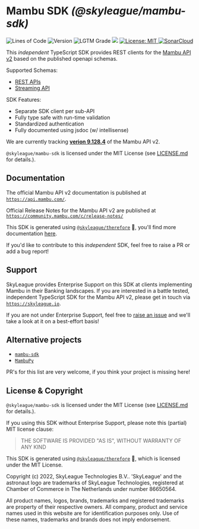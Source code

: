 # Mambu SDK _(@skyleague/mambu-sdk)_

<p>
  <img alt="Lines of Code" src="https://img.shields.io/tokei/lines/github/skyleague/mambu-sdk">
  <img alt="Version" src="https://img.shields.io/github/package-json/v/skyleague/mambu-sdk" />
  <img alt="LGTM Grade" src="https://img.shields.io/lgtm/grade/javascript/github/skyleague/mambu-sdk">
  <img src="https://img.shields.io/badge/node-%3E%3D16-blue.svg" />
  <a href="./LICENSE.md" target="_blank">
    <img alt="License: MIT" src="https://img.shields.io/badge/License-MIT-yellow.svg" />
  </a>
  <a href="https://sonarcloud.io/summary/new_code?id=skyleague_mambu-sdk" target="_blank">
    <img alt="SonarCloud" src="https://sonarcloud.io/api/project_badges/measure?project=skyleague_mambu-sdk&metric=alert_status&token=b45e203ec15513147bede75da8d3a5971794c79d">
  </a>
</p>

This _independent_ TypeScript SDK provides REST clients for the [Mambu API v2](https://api.mambu.com/) based on the published openapi schemas.

Supported Schemas:
- [REST APIs](https://demotenant.dev.mambucloud.com/api/swagger/resources)
- [Streaming API](https://api.mambu.com/streaming-api/mambu-streaming-api-spec-oas3.json)

SDK Features:
- Separate SDK client per sub-API
- Fully type safe with run-time validation
- Standardized authentication
- Fully documented using jsdoc (w/ intellisense)

We are currently tracking [**verion 9.128.4**](https://community.mambu.com/t/mambu-release-notes-v9-128-4/) of the Mambu API v2.

`@skyleague/mambu-sdk` is licensed under the MIT License (see [LICENSE.md](./LICENSE.md) for details.). 

## Documentation

The official Mambu API v2 documentation is published at [`https://api.mambu.com/`](https://api.mambu.com/).

Official Release Notes for the Mambu API v2 are published at [`https://community.mambu.com/c/release-notes/`](https://community.mambu.com/c/release-notes/)

This SDK is generated using [`@skyleague/therefore`](https://github.com/skyleague/therefore) :partying_face:, you'll find more documentation [here](https://github.com/skyleague/therefore).

If you'd like to contribute to this _independent_ SDK, feel free to raise a PR or add a bug report!

## Support

SkyLeague provides Enterprise Support on this SDK at clients implementing Mambu in their Banking landscapes. If you are interested in a battle tested, independent TypeScript SDK for the Mambu API v2, please get in touch via [`https://skyleague.io`](https://skyleague.io).

If you are not under Enterprise Support, feel free to [raise an issue](https://github.com/skyleague/mambu-sdk/issues/new) and we'll take a look at it on a best-effort basis!

## Alternative projects

- [`mambu-sdk`](https://www.npmjs.com/package/mambu-sdk)
- [`MambuPy`](https://pypi.org/project/MambuPy/)

PR's for this list are very welcome, if you think your project is missing here!

## License & Copyright

`@skyleague/mambu-sdk` is licensed under the MIT License (see [LICENSE.md](./LICENSE.md) for details.). 

If you using this SDK without Enterprise Support, please note this (partial) MIT license clause:

> THE SOFTWARE IS PROVIDED "AS IS", WITHOUT WARRANTY OF ANY KIND

This SDK is generated using [`@skyleague/therefore`](https://github.com/skyleague/therefore) :partying_face:, which is licensed under the MIT License.

Copyright (c) 2022, SkyLeague Technologies B.V..
'SkyLeague' and the astronaut logo are trademarks of SkyLeague Technologies, registered at Chamber of Commerce in The Netherlands under number 86650564.

All product names, logos, brands, trademarks and registered trademarks are property of their respective owners. All company, product and service names used in this website are for identification purposes only. Use of these names, trademarks and brands does not imply endorsement.